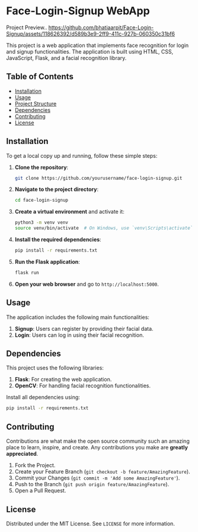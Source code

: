 # Face-Login-Signup WebApp

Project Preview..
https://github.com/bhatiaarpit/Face-Login-Signup/assets/118626392/d589b3e9-2ff9-411c-927b-060350c31bf6


This project is a web application that implements face recognition for login and signup functionalities. The application is built using HTML, CSS, JavaScript, Flask, and a facial recognition library.

## Table of Contents

- [Installation](#installation)
- [Usage](#usage)
- [Project Structure](#project-structure)
- [Dependencies](#dependencies)
- [Contributing](#contributing)
- [License](#license)

## Installation

To get a local copy up and running, follow these simple steps:

1. **Clone the repository**:
   ```sh
   git clone https://github.com/yourusername/face-login-signup.git
   ```

2. **Navigate to the project directory**:
   ```sh
   cd face-login-signup
   ```

3. **Create a virtual environment** and activate it:
   ```sh
   python3 -m venv venv
   source venv/bin/activate  # On Windows, use `venv\Scripts\activate`
   ```

4. **Install the required dependencies**:
   ```sh
   pip install -r requirements.txt
   ```

5. **Run the Flask application**:
   ```sh
   flask run
   ```

6. **Open your web browser** and go to `http://localhost:5000`.

## Usage

The application includes the following main functionalities:

1. **Signup**: Users can register by providing their facial data.
2. **Login**: Users can log in using their facial recognition.

## Dependencies

This project uses the following libraries:

1. **Flask**: For creating the web application.
2. **OpenCV**: For handling facial recognition functionalities.

Install all dependencies using:
```sh
pip install -r requirements.txt
```

## Contributing

Contributions are what make the open source community such an amazing place to learn, inspire, and create. Any contributions you make are **greatly appreciated**.

1. Fork the Project.
2. Create your Feature Branch (`git checkout -b feature/AmazingFeature`).
3. Commit your Changes (`git commit -m 'Add some AmazingFeature'`).
4. Push to the Branch (`git push origin feature/AmazingFeature`).
5. Open a Pull Request.

## License

Distributed under the MIT License. See `LICENSE` for more information.

